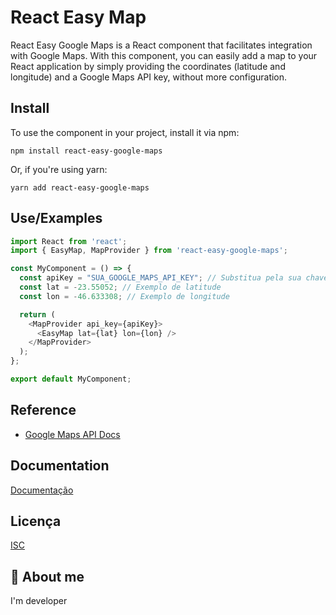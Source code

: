 
# React Easy Map

React Easy Google Maps is a React component that facilitates integration with Google Maps. With this component, you can easily add a map to your React application by simply providing the coordinates (latitude and longitude) and a Google Maps API key, without more configuration.

## Install
To use the component in your project, install it via npm:
```
npm install react-easy-google-maps
```
Or, if you're using yarn:
```
yarn add react-easy-google-maps
```


## Use/Examples

```javascript
import React from 'react';
import { EasyMap, MapProvider } from 'react-easy-google-maps';

const MyComponent = () => {
  const apiKey = "SUA_GOOGLE_MAPS_API_KEY"; // Substitua pela sua chave de API
  const lat = -23.55052; // Exemplo de latitude
  const lon = -46.633308; // Exemplo de longitude

  return (
    <MapProvider api_key={apiKey}>
      <EasyMap lat={lat} lon={lon} />
    </MapProvider>
  );
};

export default MyComponent;

```


## Reference

 - [Google Maps API Docs](https://developers.google.com/maps/documentation?hl=pt-br)


## Documentation

[Documentação](https://link-da-documentação)


## Licença

[ISC](https://choosealicense.com/licenses/isc/)


## 🚀 About me
I'm developer


